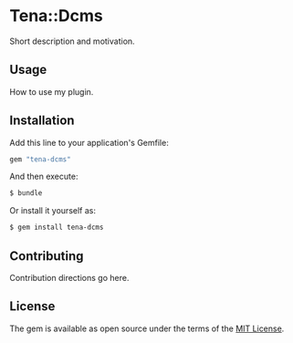 # Tena::Dcms
Short description and motivation.

## Usage
How to use my plugin.

## Installation
Add this line to your application's Gemfile:

```ruby
gem "tena-dcms"
```

And then execute:
```bash
$ bundle
```

Or install it yourself as:
```bash
$ gem install tena-dcms
```

## Contributing
Contribution directions go here.

## License
The gem is available as open source under the terms of the [MIT License](https://opensource.org/licenses/MIT).
